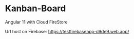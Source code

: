 # Kanban-Board
Angular 11 with Cloud FireStore

Url host on Firebase: https://testfirebaseapp-d9de9.web.app/
